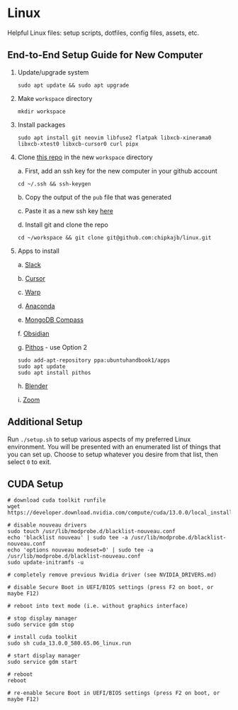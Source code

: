 # Linux

Helpful Linux files: setup scripts, dotfiles, config files, assets, etc.

## End-to-End Setup Guide for New Computer

1. Update/upgrade system

   ```
   sudo apt update && sudo apt upgrade
   ```

2. Make `workspace` directory

   ```
   mkdir workspace
   ```

3. Install packages

   ```
   sudo apt install git neovim libfuse2 flatpak libxcb-xinerama0 libxcb-xtest0 libxcb-cursor0 curl pipx
   ```

4. Clone [this repo](https://github.com/chipkajb/linux) in the new `workspace` directory

   a. First, add an ssh key for the new computer in your github account

   ```
   cd ~/.ssh && ssh-keygen
   ```

   b. Copy the output of the `pub` file that was generated

   c. Paste it as a new ssh key [here](https://github.com/settings/keys)

   d. Install git and clone the repo

   ```
   cd ~/workspace && git clone git@github.com:chipkajb/linux.git
   ```

5. Apps to install

   a. [Slack](https://snapcraft.io/slack)

   b. [Cursor](https://cursor.com/)

   c. [Warp](https://app.warp.dev/get_warp?package=deb)

   d. [Anaconda](https://www.anaconda.com/download/success)

   e. [MongoDB Compass](https://www.mongodb.com/try/download/compass)

   f. [Obsidian](https://obsidian.md/download)

   g. [Pithos](https://ubuntuhandbook.org/index.php/2024/03/pithos-pandora-radio-client-released-1-6-2/) - use Option 2

   ```
   sudo add-apt-repository ppa:ubuntuhandbook1/apps
   sudo apt update
   sudo apt install pithos
   ```

   h. [Blender](https://docs.blender.org/manual/en/latest/getting_started/installing/linux.html)

   i. [Zoom](https://zoom.us/download)

## Additional Setup

Run `./setup.sh` to setup various aspects of my preferred Linux environment. You will be presented with an enumerated list of things that you can set up. Choose to setup whatever you desire from that list, then select `0` to exit.

## CUDA Setup

```
# download cuda toolkit runfile
wget https://developer.download.nvidia.com/compute/cuda/13.0.0/local_installers/cuda_13.0.0_580.65.06_linux.run

# disable nouveau drivers
sudo touch /usr/lib/modprobe.d/blacklist-nouveau.conf
echo 'blacklist nouveau' | sudo tee -a /usr/lib/modprobe.d/blacklist-nouveau.conf
echo 'options nouveau modeset=0' | sudo tee -a /usr/lib/modprobe.d/blacklist-nouveau.conf
sudo update-initramfs -u

# completely remove previous Nvidia driver (see NVIDIA_DRIVERS.md)

# disable Secure Boot in UEFI/BIOS settings (press F2 on boot, or maybe F12)

# reboot into text mode (i.e. without graphics interface)

# stop display manager
sudo service gdm stop

# install cuda toolkit
sudo sh cuda_13.0.0_580.65.06_linux.run

# start display manager
sudo service gdm start

# reboot
reboot

# re-enable Secure Boot in UEFI/BIOS settings (press F2 on boot, or maybe F12)
```
